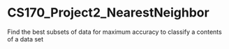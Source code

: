 # CS170_Project2_NearestNeighbor
Find the best subsets of data for maximum accuracy to classify a contents of a data set
